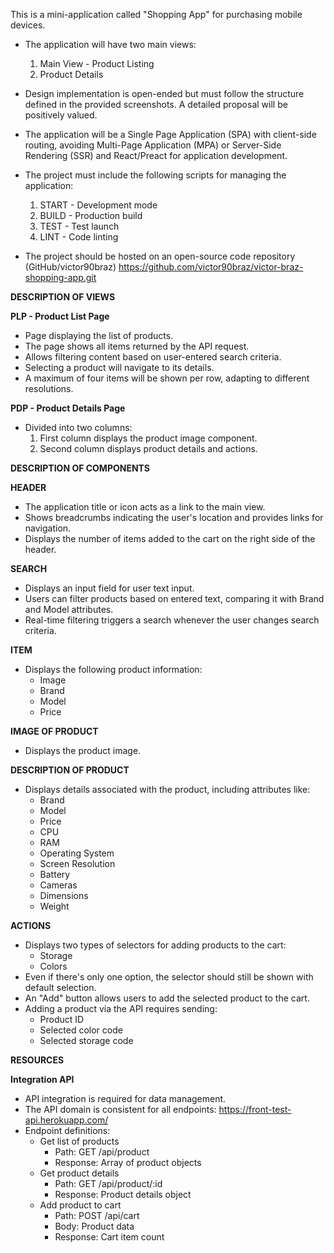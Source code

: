 This is a mini-application called "Shopping App" for purchasing mobile devices.

- The application will have two main views:

  1. Main View - Product Listing
  2. Product Details

- Design implementation is open-ended but must follow the structure defined in the provided screenshots. A detailed proposal will be positively valued.

- The application will be a Single Page Application (SPA) with client-side routing, avoiding Multi-Page Application (MPA) or Server-Side Rendering (SSR) and React/Preact for application development.

- The project must include the following scripts for managing the application:

  1. START - Development mode
  2. BUILD - Production build
  3. TEST - Test launch
  4. LINT - Code linting

- The project should be hosted on an open-source code repository (GitHub/victor90braz) https://github.com/victor90braz/victor-braz-shopping-app.git

**DESCRIPTION OF VIEWS**

**PLP - Product List Page**

- Page displaying the list of products.
- The page shows all items returned by the API request.
- Allows filtering content based on user-entered search criteria.
- Selecting a product will navigate to its details.
- A maximum of four items will be shown per row, adapting to different resolutions.

**PDP - Product Details Page**

- Divided into two columns:
  1. First column displays the product image component.
  2. Second column displays product details and actions.

**DESCRIPTION OF COMPONENTS**

**HEADER**

- The application title or icon acts as a link to the main view.
- Shows breadcrumbs indicating the user's location and provides links for navigation.
- Displays the number of items added to the cart on the right side of the header.

**SEARCH**

- Displays an input field for user text input.
- Users can filter products based on entered text, comparing it with Brand and Model attributes.
- Real-time filtering triggers a search whenever the user changes search criteria.

**ITEM**

- Displays the following product information:
  - Image
  - Brand
  - Model
  - Price

**IMAGE OF PRODUCT**

- Displays the product image.

**DESCRIPTION OF PRODUCT**

- Displays details associated with the product, including attributes like:
  - Brand
  - Model
  - Price
  - CPU
  - RAM
  - Operating System
  - Screen Resolution
  - Battery
  - Cameras
  - Dimensions
  - Weight

**ACTIONS**

- Displays two types of selectors for adding products to the cart:
  - Storage
  - Colors
- Even if there's only one option, the selector should still be shown with default selection.
- An "Add" button allows users to add the selected product to the cart.
- Adding a product via the API requires sending:
  - Product ID
  - Selected color code
  - Selected storage code

**RESOURCES**

**Integration API**

- API integration is required for data management.
- The API domain is consistent for all endpoints: https://front-test-api.herokuapp.com/
- Endpoint definitions:
  - Get list of products
    - Path: GET /api/product
    - Response: Array of product objects
  - Get product details
    - Path: GET /api/product/:id
    - Response: Product details object
  - Add product to cart
    - Path: POST /api/cart
    - Body: Product data
    - Response: Cart item count
